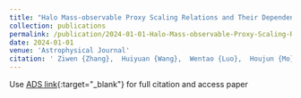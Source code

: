```yaml
---
title: "Halo Mass-observable Proxy Scaling Relations and Their Dependencies on Galaxy and Group Properties"
collection: publications
permalink: /publication/2024-01-01-Halo-Mass-observable-Proxy-Scaling-Relations-and-Their-Dependencies-on-Galaxy-and-Group-Properties
date: 2024-01-01
venue: 'Astrophysical Journal'
citation: ' Ziwen {Zhang},  Huiyuan {Wang},  Wentao {Luo},  Houjun {Mo},  Jun {Zhang},  Xiaohu {Yang} et al.&quot;Halo Mass-observable Proxy Scaling Relations and Their Dependencies on Galaxy and Group Properties.&quot; Astrophysical Journal, 2024.'
---
```

Use [ADS link](https://ui.adsabs.harvard.edu/abs/2024ApJ...960...71Z){:target="_blank"} for full citation and access paper
